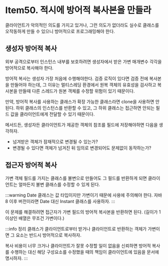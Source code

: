 # Item50. 적시에 방어적 복사본을 만들라

클라이언트가 악의적인 의도를 가지고 있거나, 그런 의도가 없더라도 실수로 클래스를 오작동하게 만들 수 있으니 방어적으로 프로그래밍해야 한다.

## 생성자 방어적 복사
외부 공격으로부터 인스턴스 내부를 보호하려면 생성자에서 받은 가변 매개변수 각각을 방어적으로 복사해야 한다.

방어적 복사는 생성자 가장 처음에 수행해야한다. 검증 로직이 있다면 검증 전에 복사본을 만들어야 하는데, 그 이유는 멀티스레딩 환경에서 원복 객체의 유효성을 검사하고 복사본을 만들때 다른 스레드가 원본 객체를 수정할 위험이 있기 때문이다.

만약, 방어적 복사를 사용하는 클래스가 확장 가능한 클래스라면 clone을 사용하면 안된다. 하위 클래스의 인스턴스를 반환할 수 있고, 그 하위 클래스는 접근하면 안되는 필드 값을 클라이언트에게 전달할 수 있기 때문이다.

메서드든, 생성자든 클라이언트가 제공한 객체의 참조를 필드에 저장해야하면 다음을 생각하자.
- 넘겨받은 객체가 잠재적으로 변경될 수 있는가?
- 변경될 수 있다면 객체가 넘겨진 뒤 임의로 변경되어도 문제없이 동작하는가?

## 접근자 방어적 복사

가변 객체 필드를 가지는 클래스를 불변으로 만들어도 그 필드를 반환하게 되면 클라이언트는 얼마든지 불변 클래스를 수정할 수 있게 된다.

:::warning
Date 클래스는 값 타입이지만 가변이기 때문에 사용에 주의해야 한다. 자바 8 이후 버전이라면 Date 대신 Instant 클래스를 사용하자.
:::

이 문제를 해결하려면 접근자가 가변 필드의 방어적 복사본을 반환하면 된다. (길이가 1 이상인 배열은 무조건 가변이다.)

:::info 정리
클래스가 클라이언트로부터 받거나 클라이언트로 반환하는 객체가 가변이면 그 요소는 반드시 방어적으로 복사하자.

복사 비용이 너무 크거나 클라이언트가 잘못 수정할 일이 없음을 신뢰하면 방어적 복사를 수행하는 대신 해당 구성요소를 수정했을 때의 책임이 클라이언트에 있음을 문서에 명시하자.
:::
